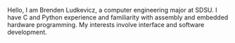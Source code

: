 Hello, I am Brenden Ludkevicz, a computer engineering major at SDSU. 
I have C and Python experience and familiarity with assembly and embedded hardware programming.
My interests involve interface and software development. 

